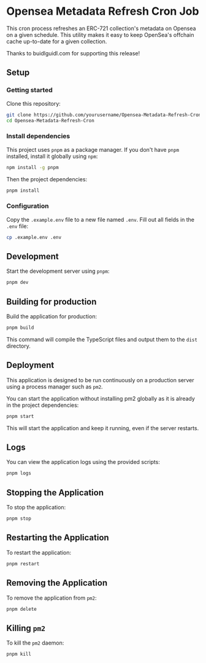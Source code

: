 # Opensea Metadata Refresh Cron Job

This cron process refreshes an ERC-721 collection's metadata on Opensea on a given schedule. This utility makes it easy to keep OpenSea's offchain cache up-to-date for a given collection.

Thanks to buidlguidl.com for supporting this release!

## Setup

### Getting started

Clone this repository:

```bash
git clone https://github.com/yourusername/Opensea-Metadata-Refresh-Cron.git
cd Opensea-Metadata-Refresh-Cron
```

### Install dependencies

This project uses `pnpm` as a package manager. If you don't have `pnpm` installed, install it globally using `npm`:

```bash
npm install -g pnpm
```

Then the project dependencies:

```bash
pnpm install
```

### Configuration

Copy the `.example.env` file to a new file named `.env`. Fill out all fields in the `.env` file:

```bash
cp .example.env .env
```

## Development

Start the development server using `pnpm`:

```bash
pnpm dev
```

## Building for production

Build the application for production:

```bash
pnpm build
```

This command will compile the TypeScript files and output them to the `dist` directory.

## Deployment

This application is designed to be run continuously on a production server using a process manager such as `pm2`.

You can start the application without installing pm2 globally as it is already in the project dependencies:

```bash
pnpm start
```

This will start the application and keep it running, even if the server restarts.

## Logs

You can view the application logs using the provided scripts:

```bash
pnpm logs
```

## Stopping the Application

To stop the application:

```bash
pnpm stop
```

## Restarting the Application

To restart the application:

```bash
pnpm restart
```

## Removing the Application

To remove the application from `pm2`:

```bash
pnpm delete
```

## Killing `pm2`

To kill the `pm2` daemon:

```bash
pnpm kill
```
